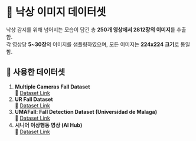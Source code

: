# 📂 낙상 이미지 데이터셋

낙상 감지를 위해 넘어지는 모습이 담긴 총 **250개 영상에서 2812장의 이미지**를 추출함.  
각 영상당 **5~30장**의 이미지를 샘플링하였으며, 모든 이미지는 **224x224 크기**로 통일함.

## 📌 사용한 데이터셋
1. **Multiple Cameras Fall Dataset**  
   🔗 [Dataset Link](https://www.iro.umontreal.ca/~labimage/Dataset/)
2. **UR Fall Dataset**  
   🔗 [Dataset Link](https://fenix.ur.edu.pl/~mkepski/ds/uf.html)
3. **UMAFall: Fall Detection Dataset (Universidad de Malaga)**  
   🔗 [Dataset Link](https://figshare.com/articles/UMA_ADL_FALL_Dataset_zip/4214283)
4. **시니어 이상행동 영상 (AI Hub)**  
   🔗 [Dataset Link](https://www.aihub.or.kr/aihubdata/data/view.do?currMenu=115&topMenu=100&aihubDataSe=realm&dataSetSn=167)
